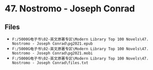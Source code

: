 # 47. Nostromo - Joseph Conrad

## Files

- `F:/5000G电子书\02-英文原著专区\Modern Library Top 100 Novels\47. Nostromo - Joseph Conrad\pg2021.epub`
- `F:/5000G电子书\02-英文原著专区\Modern Library Top 100 Novels\47. Nostromo - Joseph Conrad\pg2021.mobi`
- `F:/5000G电子书\02-英文原著专区\Modern Library Top 100 Novels\47. Nostromo - Joseph Conrad\files.txt`
